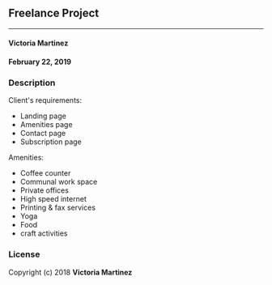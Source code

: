 ## Freelance Project
---

#### Victoria Martinez
#### February 22, 2019

### Description

Client's requirements:
* Landing page
* Amenities page
* Contact page
* Subscription page

Amenities:
* Coffee counter
* Communal work space
* Private offices
* High speed internet
* Printing & fax services
* Yoga
* Food
* craft activities


### License


  Copyright (c) 2018 **Victoria Martinez**

